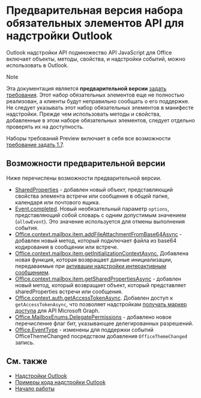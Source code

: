 # <a name="outlook-add-in-api-preview-requirement-set"></a>Предварительная версия набора обязательных элементов API для надстройки Outlook

Outlook надстройки API подмножество API JavaScript для Office включает объекты, методы, свойства, и надстройки событий, можно использовать в Outlook.

> [!NOTE]
> Эта документация является **предварительной версии** [задать требования](/javascript/office/requirement-sets/outlook-api-requirement-sets). Этот набор обязательных элементов еще не полностью реализован, а клиенты будут неправильно сообщать о его поддержке. Не следует указывать этот набор обязательных элементов в манифесте надстройки. Прежде чем использовать методы и свойства, добавленные в этом наборе обязательных элементов, следует отдельно проверять их на доступность.

Наборы требований Preview включает в себя все возможности [требование задать 1.7](../requirement-set-1.7/outlook-requirement-set-1.7.md).

## <a name="features-in-preview"></a>Возможности предварительной версии

Ниже перечислены возможности предварительной версии.

- [SharedProperties](/javascript/api/outlook/office.sharedproperties) - добавлен новый объект, представляющий свойства элемента встречи или сообщения в общей папке, календаря или почтового ящика.
- [Event.completed](/javascript/api/office/office.addincommands.event#completed-options-). Новый необязательный параметр `options`, представляющий собой словарь с одним допустимым значением (`allowEvent`). Это значение используется для отмены выполнения события.
- [Office.context.mailbox.item.addFileAttachmentFromBase64Async](office.context.mailbox.item.md#addfileattachmentfrombase64asyncbase64file-attachmentname-options-callback) - добавлен новый метод, который подключает файла из base64 кодирования в сообщении или встрече.
- [Office.context.mailbox.item.getInitializationContextAsync.](office.context.mailbox.item.md#getinitializationcontextasyncoptions-callback) Добавлена новая функция, которая возвращает данные инициализации, передаваемые при [активации надстройки интерактивным сообщением](https://docs.microsoft.com/outlook/actionable-messages/invoke-add-in-from-actionable-message).
- [Office.context.mailbox.item.getSharedPropertiesAsync](office.context.mailbox.item.md#getsharedpropertiesasyncoptions-callback) - добавлен новый метод, который возвращает объект, который представляет sharedProperties встречи или сообщения.
- [Office.context.auth.getAccessTokenAsync](https://docs.microsoft.com/office/dev/add-ins/develop/sso-in-office-add-ins#sso-api-reference). Добавлен доступ к `getAccessTokenAsync`, что позволяет надстройкам [получать маркер доступа](https://docs.microsoft.com/outlook/add-ins/authenticate-a-user-with-an-sso-token) для API Microsoft Graph.
- [Office.MailboxEnums.DelegatePermissions](/javascript/api/outlook/office.mailboxenums.delegatepermissions) - добавлено новое перечисление флаг бит, указывающее делегированных разрешений.
- [Office.EventType](/javascript/api/office/office.eventtype) - изменены для поддержки событий OfficeThemeChanged посредством добавления `OfficeThemeChanged` запись.

## <a name="see-also"></a>См. также

- [Надстройки Outlook](https://docs.microsoft.com/outlook/add-ins/)
- [Примеры кода надстройки Outlook](https://developer.microsoft.com/outlook/gallery/?filterBy=Outlook,Samples,Add-ins)
- [Начало работы](https://docs.microsoft.com/outlook/add-ins/quick-start)